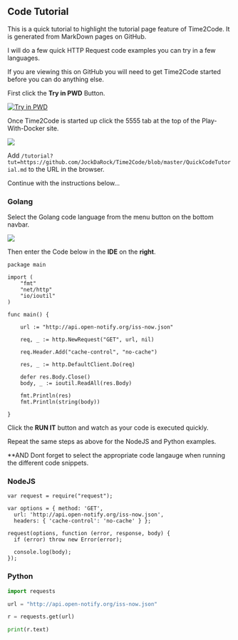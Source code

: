 ## Code Tutorial

This is a quick tutorial to highlight the tutorial page feature of Time2Code.  It is generated from MarkDown pages on GitHub.

I will do a few quick HTTP Request code examples you can try in a few languages.

If you are viewing this on GitHub you will need to get Time2Code started before you can do anything else.

First click the **Try in PWD** Button.

[![Try in PWD](https://cdn.rawgit.com/play-with-docker/stacks/cff22438/assets/images/button.png)](http://play-with-docker.com?stack=https://raw.githubusercontent.com/JockDaRock/Time2Code/master/time2code-swarm-deploy.yml&stack_name=time2code)

Once Time2Code is started up click the 5555 tab at the top of the Play-With-Docker site.

![](https://github.com/JockDaRock/Time2Code/tree/master/images/PWD-5555.png)

Add `/tutorial?tut=https://github.com/JockDaRock/Time2Code/blob/master/QuickCodeTutorial.md` to the URL in the browser.

Continue with the instructions below...

### Golang

Select the Golang code language from the menu button on the bottom navbar.

![](https://github.com/JockDaRock/Time2Code/tree/master/images/lang_sel.png)

Then enter the Code below in the **IDE** on the **right**.

```Golang
package main

import (
	"fmt"
	"net/http"
	"io/ioutil"
)

func main() {

	url := "http://api.open-notify.org/iss-now.json"

	req, _ := http.NewRequest("GET", url, nil)

	req.Header.Add("cache-control", "no-cache")

	res, _ := http.DefaultClient.Do(req)

	defer res.Body.Close()
	body, _ := ioutil.ReadAll(res.Body)

	fmt.Println(res)
	fmt.Println(string(body))

}
```
Click the **RUN IT** button and watch as your code is executed quickly.

Repeat the same steps as above for the NodeJS and Python examples.

**AND Dont forget to select the appropriate code langauge when running the different code snippets.

### NodeJS

```NodeJS
var request = require("request");

var options = { method: 'GET',
  url: 'http://api.open-notify.org/iss-now.json',
  headers: { 'cache-control': 'no-cache' } };

request(options, function (error, response, body) {
  if (error) throw new Error(error);

  console.log(body);
});
```

### Python


```Python
import requests

url = "http://api.open-notify.org/iss-now.json"

r = requests.get(url)

print(r.text)
```